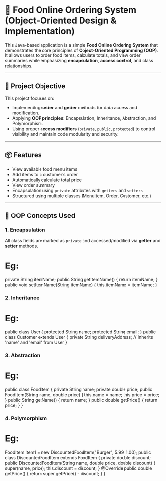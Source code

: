 # 🍔 Food Online Ordering System (Object-Oriented Design & Implementation)

This Java-based application is a simple **Food Online Ordering System** that demonstrates the core principles of **Object-Oriented Programming (OOP)**. It allows users to order food items, calculate totals, and view order summaries while emphasizing **encapsulation**, **access control**, and class relationships.

---

## 🧠 Project Objective

This project focuses on:
- Implementing **setter** and **getter** methods for data access and modification.
- Applying **OOP principles**: Encapsulation, Inheritance, Abstraction, and Polymorphism.
- Using proper **access modifiers** (`private`, `public`, `protected`) to control visibility and maintain code modularity and security.

---

## 📦 Features
 
- View available food menu items
- Add items to a customer’s order
- Automatically calculate total price
- View order summary
- Encapsulation using `private` attributes with `getters` and `setters`
- Structured using multiple classes (MenuItem, Order, Customer, etc.)

---

## 🧩 OOP Concepts Used

### 1. **Encapsulation**
All class fields are marked as `private` and accessed/modified via **getter** and **setter** methods.
# Eg: 
private String itemName;
public String getItemName() {
    return itemName;
}
public void setItemName(String itemName) {
    this.itemName = itemName;
}

### 2. **Inheritance**
# Eg:
public class User {
    protected String name;
    protected String email;
}
public class Customer extends User {
    private String deliveryAddress;
    // Inherits 'name' and 'email' from User
}

### 3. **Abstraction**
# Eg:
public class FoodItem {
    private String name;
    private double price;
    public FoodItem(String name, double price) {
        this.name = name;
        this.price = price;
    }
    public String getName() {
        return name;
    }
    public double getPrice() {
        return price;
    }
}

### 4. **Polymorphism**
# Eg:
FoodItem item1 = new DiscountedFoodItem("Burger", 5.99, 1.00); 
public class DiscountedFoodItem extends FoodItem {
    private double discount;
    public DiscountedFoodItem(String name, double price, double discount) {
        super(name, price);
        this.discount = discount;
    }
    @Override
    public double getPrice() {
        return super.getPrice() - discount;
    }
}
